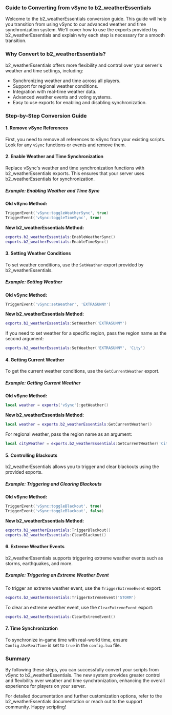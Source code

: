 ### Guide to Converting from vSync to b2_weatherEssentials

Welcome to the b2_weatherEssentials conversion guide. This guide will help you transition from using vSync to our advanced weather and time synchronization system. We'll cover how to use the exports provided by b2_weatherEssentials and explain why each step is necessary for a smooth transition.

### Why Convert to b2_weatherEssentials?

b2_weatherEssentials offers more flexibility and control over your server's weather and time settings, including:
- Synchronizing weather and time across all players.
- Support for regional weather conditions.
- Integration with real-time weather data.
- Advanced weather events and voting systems.
- Easy to use exports for enabling and disabling synchronization.

### Step-by-Step Conversion Guide

#### 1. Remove vSync References

First, you need to remove all references to vSync from your existing scripts. Look for any `vSync` functions or events and remove them.

#### 2. Enable Weather and Time Synchronization

Replace vSync's weather and time synchronization functions with b2_weatherEssentials exports. This ensures that your server uses b2_weatherEssentials for synchronization.

##### Example: Enabling Weather and Time Sync

**Old vSync Method:**
```lua
TriggerEvent('vSync:toggleWeatherSync', true)
TriggerEvent('vSync:toggleTimeSync', true)
```

**New b2_weatherEssentials Method:**
```lua
exports.b2_weatherEssentials:EnableWeatherSync()
exports.b2_weatherEssentials:EnableTimeSync()
```

#### 3. Setting Weather Conditions

To set weather conditions, use the `SetWeather` export provided by b2_weatherEssentials.

##### Example: Setting Weather

**Old vSync Method:**
```lua
TriggerEvent('vSync:setWeather', 'EXTRASUNNY')
```

**New b2_weatherEssentials Method:**
```lua
exports.b2_weatherEssentials:SetWeather('EXTRASUNNY')
```

If you need to set weather for a specific region, pass the region name as the second argument:

```lua
exports.b2_weatherEssentials:SetWeather('EXTRASUNNY', 'City')
```

#### 4. Getting Current Weather

To get the current weather conditions, use the `GetCurrentWeather` export.

##### Example: Getting Current Weather

**Old vSync Method:**
```lua
local weather = exports['vSync']:getWeather()
```

**New b2_weatherEssentials Method:**
```lua
local weather = exports.b2_weatherEssentials:GetCurrentWeather()
```

For regional weather, pass the region name as an argument:

```lua
local cityWeather = exports.b2_weatherEssentials:GetCurrentWeather('City')
```

#### 5. Controlling Blackouts

b2_weatherEssentials allows you to trigger and clear blackouts using the provided exports.

##### Example: Triggering and Clearing Blackouts

**Old vSync Method:**
```lua
TriggerEvent('vSync:toggleBlackout', true)
TriggerEvent('vSync:toggleBlackout', false)
```

**New b2_weatherEssentials Method:**
```lua
exports.b2_weatherEssentials:TriggerBlackout()
exports.b2_weatherEssentials:ClearBlackout()
```

#### 6. Extreme Weather Events

b2_weatherEssentials supports triggering extreme weather events such as storms, earthquakes, and more.

##### Example: Triggering an Extreme Weather Event

To trigger an extreme weather event, use the `TriggerExtremeEvent` export:

```lua
exports.b2_weatherEssentials:TriggerExtremeEvent('STORM')
```

To clear an extreme weather event, use the `ClearExtremeEvent` export:

```lua
exports.b2_weatherEssentials:ClearExtremeEvent()
```

#### 7. Time Synchronization

To synchronize in-game time with real-world time, ensure `Config.UseRealTime` is set to `true` in the `config.lua` file.

### Summary

By following these steps, you can successfully convert your scripts from vSync to b2_weatherEssentials. The new system provides greater control and flexibility over weather and time synchronization, enhancing the overall experience for players on your server.

For detailed documentation and further customization options, refer to the b2_weatherEssentials documentation or reach out to the support community. Happy scripting!